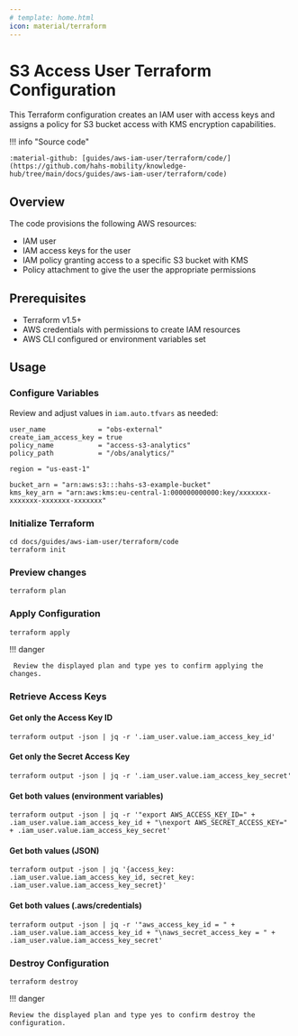 ```yaml
---
# template: home.html
icon: material/terraform
---
```

# S3 Access User Terraform Configuration

This Terraform configuration creates an IAM user with access keys and assigns a policy for S3 bucket access with KMS encryption capabilities.

!!! info "Source code"

    :material-github: [guides/aws-iam-user/terraform/code/](https://github.com/hahs-mobility/knowledge-hub/tree/main/docs/guides/aws-iam-user/terraform/code)

## Overview

The code provisions the following AWS resources:

- IAM user
- IAM access keys for the user
- IAM policy granting access to a specific S3 bucket with KMS
- Policy attachment to give the user the appropriate permissions

## Prerequisites

- Terraform v1.5+
- AWS credentials with permissions to create IAM resources
- AWS CLI configured or environment variables set

## Usage

### Configure Variables
Review and adjust values in `iam.auto.tfvars` as needed:
```hcl title="Example configuration"
user_name             = "obs-external"
create_iam_access_key = true
policy_name           = "access-s3-analytics"
policy_path           = "/obs/analytics/"

region = "us-east-1"

bucket_arn = "arn:aws:s3:::hahs-s3-example-bucket"
kms_key_arn = "arn:aws:kms:eu-central-1:000000000000:key/xxxxxxx-xxxxxxx-xxxxxxx-xxxxxxx"
```
### Initialize Terraform

``` shell title="Terraform init"
cd docs/guides/aws-iam-user/terraform/code
terraform init
```

### Preview changes

``` shell title="Terraform plan"
terraform plan
```

### Apply Configuration

``` shell title="Terraform apply"
terraform apply
```

!!! danger

     Review the displayed plan and type yes to confirm applying the changes.

### Retrieve Access Keys

#### Get only the Access Key ID
``` shell title="Access Key ID"
terraform output -json | jq -r '.iam_user.value.iam_access_key_id'
```

#### Get only the Secret Access Key
``` shell title="Secret Access Key"
terraform output -json | jq -r '.iam_user.value.iam_access_key_secret'
```

#### Get both values (environment variables)
``` shell title="ENV: Access Key ID + Secret Access Key"
terraform output -json | jq -r '"export AWS_ACCESS_KEY_ID=" + .iam_user.value.iam_access_key_id + "\nexport AWS_SECRET_ACCESS_KEY=" + .iam_user.value.iam_access_key_secret'
```

#### Get both values (JSON)
``` shell title="JSON: Access Key ID + Secret Access Key"
terraform output -json | jq '{access_key: .iam_user.value.iam_access_key_id, secret_key: .iam_user.value.iam_access_key_secret}'
```

#### Get both values (.aws/credentials)
``` shell title="AWS Credentials: Access Key ID + Secret Access Key"
terraform output -json | jq -r '"aws_access_key_id = " + .iam_user.value.iam_access_key_id + "\naws_secret_access_key = " + .iam_user.value.iam_access_key_secret'
```

### Destroy Configuration
``` shell title="Terraform destroy"
terraform destroy
```

!!! danger

    Review the displayed plan and type yes to confirm destroy the configuration.
